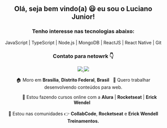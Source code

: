 <h2 align="center">
  Olá, seja bem vindo(a) 😃 eu sou o Luciano Junior! 
</h2>

<h3 align="center">
  Tenho interesse nas tecnologias abaixo:
</h3>

<p align="center">
  JavaScript | TypeScript | Node.js | MongoDB | ReactJS | React Native |  Git
</p>

<h3 align="center">
  Contato para netowrk 👇
</h3>


<p align="center">
 

  </a>
  <a
    href="https://web.whatsapp.com/send?phone=+5561983535378" 
    alt="WhatsApp"
    target="blank"
  >
    <img src="https://img.shields.io/badge/-WhatsApp-28A745?style=flat-square&logo=WhatsApp&logoColor=white" />
  </a>
  <a
    href="https://www.linkedin.com/in/luciano-junior-dev/" 
    alt="LinkedIn"
    target="blank"
  >
    <img src="https://img.shields.io/badge/-LinkedIn-28A745?style=flat-square&logo=Linkedin&logoColor=white" />
  </a>
 
</p>


<p align="center">
  🏠 Moro em <b>Brasília</b>, <b>Distrito Federal</b>, <b>Brasil</b> &nbsp; 💼 Quero trabalhar  desenvolvendo conteúdos para web. 
</p>


<p align="center">
  &nbsp; &nbsp; &nbsp; &nbsp; &nbsp; 🚀 Estou fazendo cursos online com a <b>Alura</b> | <b>Rocketseat</b> | <b>Erick Wendel</b> &nbsp; <br/><br/>🎯 Estou nas comunidades 👉 <b>CollabCode</b>, <b>Rocketseat</b> e <b>Erick Wendell Treinamentos.</b>
</p>
